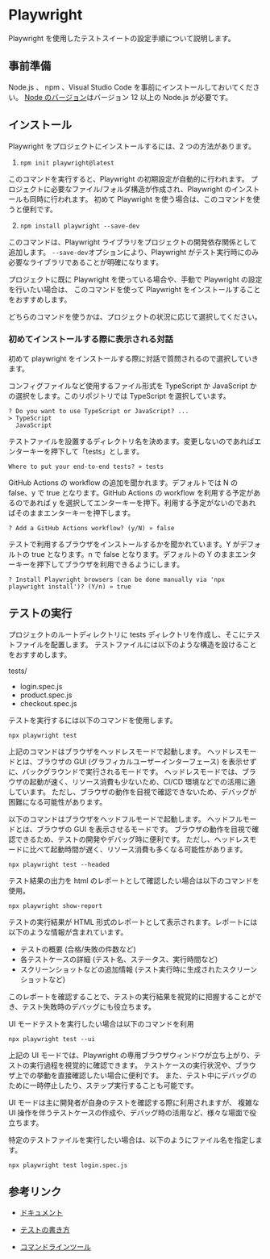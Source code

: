 # Playwright

Playwright を使用したテストスイートの設定手順について説明します。

## 事前準備

Node.js 、 npm 、Visual Studio Code を事前にインストールしておいてください。
[Node のバージョン](https://learn.microsoft.com/ja-jp/microsoft-edge/playwright/)はバージョン 12 以上の Node.js が必要です。

## インストール

Playwright をプロジェクトにインストールするには、2 つの方法があります。

1. `npm init playwright@latest`

このコマンドを実行すると、Playwright の初期設定が自動的に行われます。
プロジェクトに必要なファイル/フォルダ構造が作成され、Playwright のインストールも同時に行われます。
初めて Playwright を使う場合は、このコマンドを使うと便利です。

2. `npm install playwright --save-dev`

このコマンドは、Playwright ライブラリをプロジェクトの開発依存関係として追加します。
`--save-dev`オプションにより、Playwright がテスト実行時にのみ必要なライブラリであることが明確になります。

プロジェクトに既に Playwright を使っている場合や、手動で Playwright の設定を行いたい場合は、
このコマンドを使って Playwright をインストールすることをおすすめします。

どちらのコマンドを使うかは、プロジェクトの状況に応じて選択してください。

### 初めてインストールする際に表示される対話

初めて playwright をインストールする際に対話で質問されるので選択していきます。

コンフィグファイルなど使用するファイル形式を TypeScript か JavaScript かの選択をします。このリポジトリでは TypeScript を選択しています。

```
? Do you want to use TypeScript or JavaScript? ...
> TypeScript
  JavaScript
```

テストファイルを設置するディレクトリ名を決めます。変更しないのであればエンターキーを押下して「tests」とします。

```
Where to put your end-to-end tests? » tests
```

GitHub Actions の workflow の追加を聞かれます。デフォルトでは N の false、y で true となります。GitHub Actions の workflow を利用する予定があるのであれば y を選択してエンターキーを押下。利用する予定がないのであればそのままエンターキーを押下します。

```
? Add a GitHub Actions workflow? (y/N) » false
```

テストで利用するブラウザをインストールするかを聞かれています。Y がデフォルトの true となります。n で false となります。デフォルトの Y のままエンターキーを押下してブラウザを利用できるようにします。

```
? Install Playwright browsers (can be done manually via 'npx playwright install')? (Y/n) » true
```

## テストの実行

プロジェクトのルートディレクトリに tests ディレクトリを作成し、そこにテストファイルを配置します。
テストファイルには以下のような構造を設けることをおすすめします。

tests/

- login.spec.js
- product.spec.js
- checkout.spec.js

テストを実行するには以下のコマンドを使用します。

`npx playwright test`

上記のコマンドはブラウザをヘッドレスモードで起動します。
ヘッドレスモードとは、ブラウザの GUI (グラフィカルユーザーインターフェース) を表示せずに、バックグラウンドで実行されるモードです。
ヘッドレスモードでは、ブラウザの起動が速く、リソース消費も少ないため、CI/CD 環境などでの活用に適しています。
ただし、ブラウザの動作を目視で確認できないため、デバッグが困難になる可能性があります。

以下のコマンドはブラウザをヘッドフルモードで起動します。
ヘッドフルモードとは、ブラウザの GUI を表示させるモードです。
ブラウザの動作を目視で確認できるため、テストの開発やデバッグ時に便利です。
ただし、ヘッドレスモードに比べて起動時間が遅く、リソース消費も多くなる可能性があります。

`npx playwright test --headed`

テスト結果の出力を html のレポートとして確認したい場合は以下のコマンドを使用。

`npx playwright show-report`

テストの実行結果が HTML 形式のレポートとして表示されます。レポートには以下のような情報が含まれています。

- テストの概要 (合格/失敗の件数など)
- 各テストケースの詳細 (テスト名、ステータス、実行時間など)
- スクリーンショットなどの追加情報 (テスト実行時に生成されたスクリーンショットなど)

このレポートを確認することで、テストの実行結果を視覚的に把握することができ、テスト失敗時のデバッグにも役立ちます。

UI モードテストを実行したい場合は以下のコマンドを利用

`npx playwright test --ui`

上記の UI モードでは、Playwright の専用ブラウザウィンドウが立ち上がり、テストの実行過程を視覚的に確認できます。
テストケースの実行状況や、ブラウザ上での挙動を直接確認したい場合に便利です。
また、テスト中にデバッグのために一時停止したり、ステップ実行することも可能です。

UI モードは主に開発者が自身のテストを確認する際に利用されますが、
複雑な UI 操作を伴うテストケースの作成や、デバッグ時の活用など、様々な場面で役立ちます。

特定のテストファイルを実行したい場合は、以下のようにファイル名を指定します。

`npx playwright test login.spec.js`

## 参考リンク

- [ドキュメント](https://playwright.dev/docs/intro)

- [テストの書き方](https://playwright.dev/docs/writing-tests)

- [コマンドラインツール](https://playwright.dev/docs/browsers)
